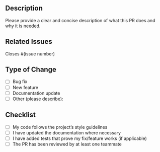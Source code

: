 ## Description
Please provide a clear and concise description of what this PR does and why it is needed.

## Related Issues
Closes #(issue number)

## Type of Change
- [ ] Bug fix
- [ ] New feature
- [ ] Documentation update
- [ ] Other (please describe):

## Checklist
- [ ] My code follows the project’s style guidelines
- [ ] I have updated the documentation where necessary
- [ ] I have added tests that prove my fix/feature works (if applicable)
- [ ] The PR has been reviewed by at least one teammate

